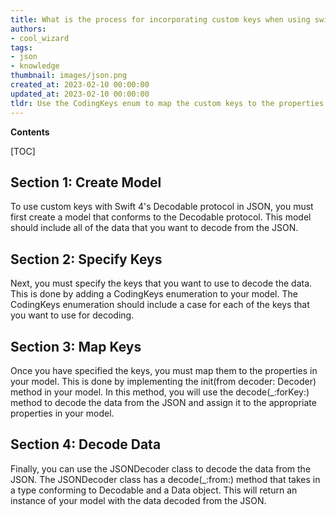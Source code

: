 ```yaml
---
title: What is the process for incorporating custom keys when using swift 4's decodable protocol?
authors:
- cool_wizard
tags:
- json
- knowledge
thumbnail: images/json.png
created_at: 2023-02-10 00:00:00
updated_at: 2023-02-10 00:00:00
tldr: Use the CodingKeys enum to map the custom keys to the properties of the Decodable type.
---
```


**Contents**

[TOC]

## Section 1: Create Model

To use custom keys with Swift 4's Decodable protocol in JSON, you must first create a model that conforms to the Decodable protocol. This model should include all of the data that you want to decode from the JSON. 

## Section 2: Specify Keys

Next, you must specify the keys that you want to use to decode the data. This is done by adding a CodingKeys enumeration to your model. The CodingKeys enumeration should include a case for each of the keys that you want to use for decoding. 

## Section 3: Map Keys

Once you have specified the keys, you must map them to the properties in your model. This is done by implementing the init(from decoder: Decoder) method in your model. In this method, you will use the decode(_:forKey:) method to decode the data from the JSON and assign it to the appropriate properties in your model. 

## Section 4: Decode Data

Finally, you can use the JSONDecoder class to decode the data from the JSON. The JSONDecoder class has a decode(_:from:) method that takes in a type conforming to Decodable and a Data object. This will return an instance of your model with the data decoded from the JSON.
